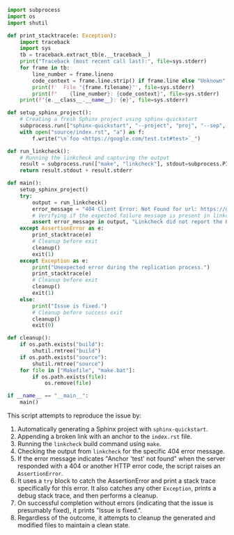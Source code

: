 ```python
import subprocess
import os
import shutil

def print_stacktrace(e: Exception):
    import traceback
    import sys
    tb = traceback.extract_tb(e.__traceback__)
    print("Traceback (most recent call last):", file=sys.stderr)
    for frame in tb:
        line_number = frame.lineno
        code_context = frame.line.strip() if frame.line else "Unknown"
        print(f'  File "{frame.filename}"', file=sys.stderr)
        print(f"    {line_number}: {code_context}", file=sys.stderr)
    print(f"{e.__class__.__name__}: {e}", file=sys.stderr)

def setup_sphinx_project():
    # Creating a fresh Sphinx project using sphinx-quickstart
    subprocess.run(["sphinx-quickstart", "--project", "proj", "--sep", "--author", "me", "--release", "1.0", "--language", "en", "-q", "."], check=True)
    with open("source/index.rst", "a") as f:
        f.write("\n`foo <https://google.com/test.txt#test>`_")

def run_linkcheck():
    # Running the linkcheck and capturing the output
    result = subprocess.run(["make", "linkcheck"], stdout=subprocess.PIPE, stderr=subprocess.PIPE, text=True)
    return result.stdout + result.stderr

def main():
    setup_sphinx_project()
    try:
        output = run_linkcheck()
        error_message = "404 Client Error: Not Found for url: https://google.com/test.txt"
        # Verifying if the expected failure message is present in linkcheck's output
        assert error_message in output, "Linkcheck did not report the HTTP error."
    except AssertionError as e:
        print_stacktrace(e)
        # Cleanup before exit
        cleanup()
        exit(1)
    except Exception as e:
        print("Unexpected error during the replication process.")
        print_stacktrace(e)
        # Cleanup before exit
        cleanup()
        exit(1)
    else:
        print("Issue is fixed.")
        # Cleanup before success exit
        cleanup()
        exit(0)

def cleanup():
    if os.path.exists("build"):
        shutil.rmtree("build")
    if os.path.exists("source"):
        shutil.rmtree("source")
    for file in ["Makefile", "make.bat"]:
        if os.path.exists(file):
            os.remove(file)

if __name__ == "__main__":
    main()
```

This script attempts to reproduce the issue by:

1. Automatically generating a Sphinx project with `sphinx-quickstart`.
2. Appending a broken link with an anchor to the `index.rst` file.
3. Running the `linkcheck` build command using `make`.
4. Checking the output from `linkcheck` for the specific 404 error message.
5. If the error message indicates "Anchor 'test' not found" when the server responded with a 404 or another HTTP error code, the script raises an `AssertionError`.
6. It uses a `try` block to catch the AssertionError and print a stack trace specifically for this error. It also catches any other `Exception`, prints a debug stack trace, and then performs a cleanup.
7. On successful completion without errors (indicating that the issue is presumably fixed), it prints "Issue is fixed.".
8. Regardless of the outcome, it attempts to cleanup the generated and modified files to maintain a clean state.
